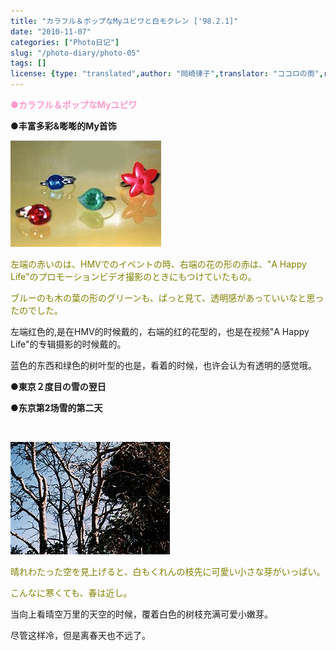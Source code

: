 ```yaml
---
title: "カラフル＆ポップなMyユビワと白モクレン ['98.2.1]"
date: "2010-11-07"
categories: ["Photo日记"]
slug: "/photo-diary/photo-05"
tags: []
license: {type: "translated",author: "岡崎律子",translator: "ココロの雨",reproduced-url: "http://www.ne.jp/asahi/okazaki/book/photo/photo5.html",reproduced-website: "岡崎律子Book"}
---
```


<span style="color: #ff99cc;"><strong>●カラフル＆ポップなMyユビワ</strong></span>  
  
**●丰富多彩&嘭嘭的My首饰**  
  
[![](./images/myring.jpg "myring")](./images/myring.jpg)  
  
<span style="color: #808000;">左端の赤いのは、HMVでのイベントの時、右端の花の形の赤は、"A Happy Life"のプロモーションビデオ撮影のときにもつけていたもの。</span>  
  
<span style="color: #808000;">ブルーのも木の葉の形のグリーンも、ぱっと見て、透明感があっていいなと思ったのでした。</span>  
  
左端红色的,是在HMV的时候戴的，右端的红的花型的，也是在视频"A Happy Life"的专辑摄影的时候戴的。  
  
蓝色的东西和绿色的树叶型的也是，看着的时候，也许会认为有透明的感觉哦。  
  
**●東京２度目の雪の翌日**  
  
**●东京第2场雪的第二天**  
  
   
  
[![](./images/magnolia.jpg "magnolia")](./images/magnolia.jpg)  
  
<span style="color: #808000;">晴れわたった空を見上げると、白もくれんの枝先に可愛い小さな芽がいっぱい。</span>  
  
<span style="color: #808000;">こんなに寒くても、春は近し。</span>  
  
当向上看晴空万里的天空的时候，覆着白色的树枝充满可爱小嫩芽。  
  
尽管这样冷，但是离春天也不远了。

